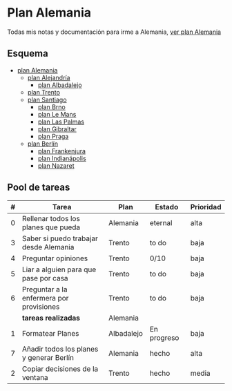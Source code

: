# Plan Alemania
Todas mis notas y documentación para irme a Alemania, [ver plan Alemania](Alemania.md)

## Esquema
- [plan Alemania](planes/Alemania.md)
  - [plan Alejandría](planes/Alejandría.md)
    - [plan Albadalejo](planes/Albadalejo.md)
  - [plan Trento](planes/Trento.md)
  - [plan Santiago](planes/Santiago.md)
    - [plan Brno](planes/Brno.md)
    - [plan Le Mans](planes/Le%20Mans.md)
    - [plan Las Palmas](planes/Las%20Palmas.md)
    - [plan Gibraltar](planes/Gibraltar.md)
    - [plan Praga](planes/Praga.md)
  - [plan Berlín](planes/Berlin.md)
    - [plan Frankenjura](planes/Frankenjuren.md)
    - [plan Indianápolis](planes/Indianapolis.md)
    - [plan Nazaret](planes/Nazaret.md)

## Pool de tareas

| #  | Tarea                                    | Plan       | Estado      | Prioridad |
|----|------------------------------------------|------------|-------------|-----------|
| 0  | Rellenar todos los planes que pueda      | Alemania   | eternal     | alta      |
| 3  | Saber si puedo trabajar desde Alemania   | Trento     | to do       | baja      |
| 4  | Preguntar opiniones                      | Trento     | 0/10        | baja      |
| 5  | Liar a alguien para que pase por casa    | Trento     | to do       | baja      |
| 6  | Preguntar a la enfermera por provisiones | Trento     | to do       | baja      |
|    | **tareas realizadas**                    | Alemania   |             |           |
| 1  | Formatear Planes                         | Albadalejo | En progreso | baja      |
| 7  | Añadir todos los planes y generar Berlín | Alemania   | hecho       | alta      |
| 2  | Copiar decisiones de la ventana          | Trento     | hecho       | media     |
